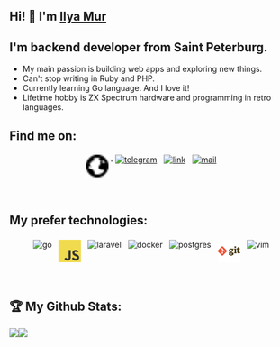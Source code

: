 ## Hi! 👋 I'm [Ilya Mur][website]

##  I'm backend developer from Saint Peterburg. 

-  My main passion is building web apps and exploring new things.
-  Can't stop writing in Ruby and PHP.  
-  Currently learning Go language. And I love it!
-  Lifetime hobby is ZX Spectrum hardware and programming in retro languages.

## Find me on:

<p align="center">
 <a href="https://ilyamur.github.io/cv/" target="_blank" rel="noopener noreferrer"> <img src="https://raw.githubusercontent.com/iconic/open-iconic/master/svg/globe.svg" alt="web" height="40" style="vertical-align:top; margin:4px"> </a>
 <a href="https://t.me/ilyamr"> <img src="https://www.svgrepo.com/show/3109/telegram.svg" alt="telegram" height="40" style="vertical-align:top; margin:4px"></a> 
 <a href="https://www.linkedin.com/in/ilia-muratov/" target="_blank" rel="noopener noreferrer"> <img src="https://cdn.jsdelivr.net/npm/simple-icons@v3/icons/linkedin.svg" alt="link" height="40" style="vertical-align:top; margin:4px"></a>
 <a href="mailto:ilyamur@hotmail.com"> <img src="https://cdn.jsdelivr.net/npm/simple-icons@v3/icons/gmail.svg" alt="mail" height="40" style="vertical-align:top; margin:4px"></a> 
</p>
<br />


## My prefer technologies:
<p align="center">
<img src="https://unixhelp.org/wp-content/uploads/2015/08/golang.sh-600x600-300x300-1.png" alt="go" height="40" style="vertical-align:top; margin:4px">
<img src="https://raw.githubusercontent.com/github/explore/80688e429a7d4ef2fca1e82350fe8e3517d3494d/topics/javascript/javascript.png" alt="javascript" height="40" style="vertical-align:top; margin:4px">
<img src="https://upload.wikimedia.org/wikipedia/commons/thumb/9/9a/Laravel.svg/738px-Laravel.svg.png" alt="laravel" height="40" style="vertical-align:top; margin:4px">
<img src="https://4.bp.blogspot.com/-KwwgzcyA1_s/WxQdbHQeKqI/AAAAAAAAKcM/I5W1YoUUjcEas1hTaj3mjkZNT2f7T-eSACLcBGAs/s1600/MSDYN365BC%2B-%2BDockers%2BLogo.jpg" alt="docker" height="40" style="vertical-align:top; margin:4px">
<img src="https://cdn.icon-icons.com/icons2/2415/PNG/512/postgresql_original_logo_icon_146391.png" alt="postgres" height="40" style="vertical-align:top; margin:4px">
<img src="https://raw.githubusercontent.com/github/explore/80688e429a7d4ef2fca1e82350fe8e3517d3494d/topics/git/git.png" alt="Git" height="40" style="vertical-align:top; margin:4px">
<img src="https://i.otzovik.com/objects/b/1660000/1658073.png" alt="vim" height="40" style="vertical-align:top; margin:4px" alt="vim" height="40" style="vertical-align:top; margin:4px">
</p>

<br />

## :trophy: My Github Stats:

<div>
<a href="https://github-readme-stats.vercel.app/api?username=ilyamur&theme=tokyonight">
  <img  align="left" src="https://github-readme-stats.vercel.app/api?username=ilyamur&count_private=true&show_icons=true&theme=tokyonight" />
</a>
<a href="https://github-readme-stats.vercel.app/api/top-langs/?username=ilyamur&hide=html&theme=tokyonight">
  <img align="left" src="https://github-readme-stats.vercel.app/api/top-langs/?username=ilyamur&hide=html&theme=tokyonight" />
</a>
</div>

[website]: https://ilyamur.github.io/cv/
[mail]: mailto:ilyamur@hotmail.com
[telegram]: https://t.me/ilyamr


